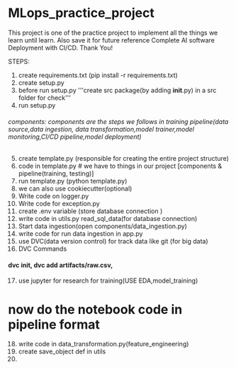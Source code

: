 # MLops_practice_project
This project is one of the practice project to implement all the things we learn until learn.
Also save it for future reference Complete AI software Deployment with CI/CD.
Thank You!

STEPS:
1. create requirements.txt (pip install -r requirements.txt)
2. create setup.py
3. before run setup.py '''create src package(by adding __init__.py) in a src folder for check'''
4. run setup.py
###### components: components are the steps we follows in training pipeline(data source,data ingestion, data transformation,model trainer,model monitoring,CI/CD pipeline,model deployment)
5. create template.py  (responsible for creating the entire project structure)
6. code in template.py  # we have to things in our project [components & pipeline(training, testing)]
7. run template.py  (python template.py)
8. we can also use cookiecutter(optional)
9. Write code on logger.py
10. Write code for exception.py
11. create .env variable (store database connection )
12. write code in utils.py read_sql_data(for database connection)
13. Start data ingestion(open components/data_ingestion.py)
14. write code for run data ingestion in app.py
15. use DVC(data version control) for track data like git (for big data)
16.  DVC Commands
#### dvc init, dvc add artifacts/raw.csv,
17. use jupyter for research for training(USE EDA,model_training)
# now do the notebook code in pipeline format
18. write code in data_transformation.py(feature_engineering)
19. create save_object def in utils
20. 